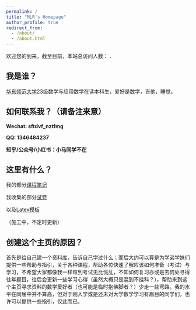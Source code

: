 ```yaml
---
permalink: /
title: "MLR's Homepage"
author_profile: true
redirect_from: 
  - /about/
  - /about.html
---
```

<span id="busuanzi_container_site_pv">欢迎您的到来，截至目前，本站总访问人数：<span id="busuanzi_value_site_uv"></span> .</span>

我是谁？
------
[华东师范大学](https://math.ecnu.edu.cn/)23级数学与应用数学在读本科生，爱好是数学，吉他，睡觉。


如何联系我？（请备注来意）
---
**Wechat: sftdvf_nztfmg**

**QQ: 1346484237**

**知乎/公众号/小红书：小马同学不在**

这里有什么？
---
我的部分[课程笔记](https://m-l-ray.github.io//notes/)

我收集的部分[试卷](https://m-l-ray.github.io//exams/)

以及[Latex模板](https://github.com/M-L-Ray/template/tree/main)

（施工中，不定时更新）

创建这个主页的原因？
------
首先是给自己建一个资料库，告诉自己学过什么；而后大约可以算是为学弟学妹们提供一些帮助与指引，关于各种课程，帮助各位快速了解应该如何准备（考试）与学习，不希望大家都像我一样每到考试无比慌乱，不知如何复习亦或是去何处寻得往年题目，往后会更新一些学习心得（虽然大概只是混到不挂科？），帮助来到这个主页寻求资料的数学爱好者（也可能是临时抱佛脚者？）少走一些弯路。我的水平在同届中并不算高，但对于刚入学或是还未对大学数学学习有眉目的同学们，也许可以提供一些指引，仅此而已。
